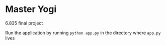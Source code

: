 # Master Yogi
6.835 final project

Run the application by running `python app.py` in the directory where `app.py` lives